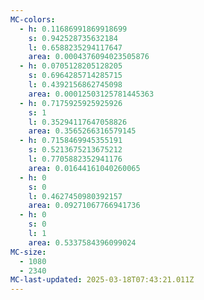 ```yaml
---
MC-colors:
  - h: 0.11686991869918699
    s: 0.942528735632184
    l: 0.6588235294117647
    area: 0.0004376094023505876
  - h: 0.0705128205128205
    s: 0.6964285714285715
    l: 0.4392156862745098
    area: 0.00012503125781445363
  - h: 0.7175925925925926
    s: 1
    l: 0.35294117647058826
    area: 0.3565266316579145
  - h: 0.7158469945355191
    s: 0.5213675213675212
    l: 0.7705882352941176
    area: 0.01644161040260065
  - h: 0
    s: 0
    l: 0.4627450980392157
    area: 0.09271067766941736
  - h: 0
    s: 0
    l: 1
    area: 0.5337584396099024
MC-size:
  - 1080
  - 2340
MC-last-updated: 2025-03-18T07:43:21.011Z
---
```

